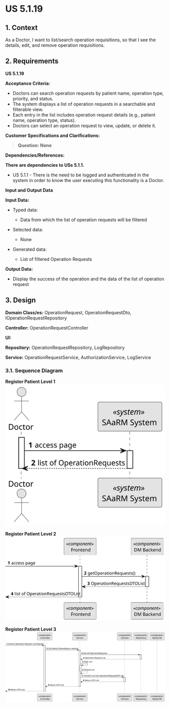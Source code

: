 # US 5.1.19

## 1. Context

As a Doctor, I want to list/search operation requisitions, so that I see the details, edit, and remove operation
requisitions.

## 2. Requirements

**US 5.1.19**

**Acceptance Criteria:**

- Doctors can search operation requests by patient name, operation type, priority, and status.
- The system displays a list of operation requests in a searchable and filterable view.
- Each entry in the list includes operation request details (e.g., patient name, operation type, status).
- Doctors can select an operation request to view, update, or delete it.

**Customer Specifications and Clarifications:**

> **Question: None**

**Dependencies/References:**

**There are dependencies to USs 5.1.1.**

* US 5.1.1 - There is the need to be logged and authenticated in the system in order to know the user executing this
  functionality is a Doctor.

**Input and Output Data**

**Input Data:**

* Typed data:
    * Data from which the list of operation requests will be filtered

* Selected data:
    * None

* Generated data:
    * List of filtered Operation Requests

**Output Data:**

* Display the success of the operation and the data of the list of operation request

## 3. Design

**Domain Class/es:** OperationRequest, OperationRequestDto, IOperationRequestRepository

**Controller:** OperationRequestController

**UI:**

**Repository:** OperationRequestRepository, LogRepository

**Service:** OperationRequestService, AuthorizationService, LogService

### 3.1. Sequence Diagram

**Register Patient Level 1**
![Register Operation Request](sequence-diagram-1.svg "Register Operation Request")

**Register Patient Level 2**
![Register Operation Request](sequence-diagram-2.svg "Register Operation Request")

**Register Patient Level 3**
![Register Operation Request](sequence-diagram-3.svg "Register Operation Request")
